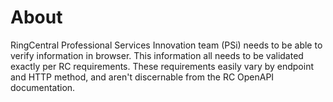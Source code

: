 # About
RingCentral Professional Services Innovation team (PSi) needs to be able to verify information in browser. This information all needs to be validated exactly per RC requirements. These requirements easily vary by endpoint and HTTP method, and aren't discernable from the RC OpenAPI documentation. 